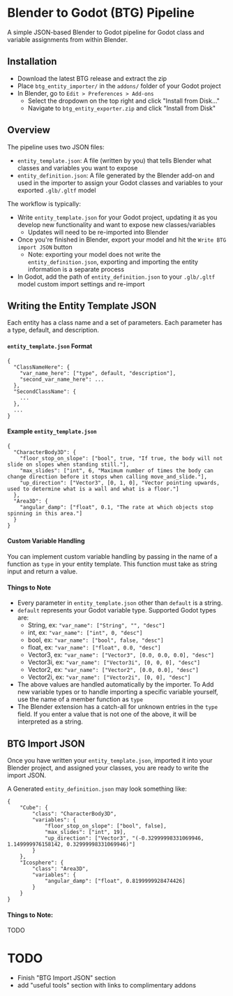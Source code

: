 # Blender to Godot (BTG) Pipeline
A simple JSON-based Blender to Godot pipeline for Godot class and variable assignments from within Blender.

## Installation
* Download the latest BTG release and extract the zip
* Place `btg_entity_importer/` in the `addons/` folder of your Godot project
* In Blender, go to `Edit > Preferences > Add-ons`
  * Select the dropdown on the top right and click "Install from Disk..."
  * Navigate to `btg_entity_exporter.zip` and click "Install from Disk"

## Overview
The pipeline uses two JSON files:
* `entity_template.json`: A file (written by you) that tells Blender what classes and variables you want to expose
* `entity_definition.json`: A file generated by the Blender add-on and used in the importer to assign your Godot classes and variables to your exported `.glb/.gltf` model

The workflow is typically:
* Write `entity_template.json` for your Godot project, updating it as you develop new functionality and want to expose new classes/variables
  * Updates will need to be re-imported into Blender
* Once you're finished in Blender, export your model and hit the `Write BTG import JSON` button
  * Note: exporting your model does not write the `entity_definition.json`, exporting and importing the entity information is a separate process
* In Godot, add the path of `entity_definition.json` to your `.glb/.gltf` model custom import settings and re-import

## Writing the Entity Template JSON
Each entity has a class name and a set of parameters. Each parameter has a type, default, and description.

#### `entity_template.json` Format
```
{
  "ClassNameHere": {
    "var_name_here": ["type", default, "description"],
    "second_var_name_here": ...
  },
  "SecondClassName": {
    ...
  },
  ...
}
```

#### Example `entity_template.json`
```
{
  "CharacterBody3D": {
    "floor_stop_on_slope": ["bool", true, "If true, the body will not slide on slopes when standing still."],
    "max_slides": ["int", 6, "Maximum number of times the body can change direction before it stops when calling move_and_slide."],
    "up_direction": ["Vector3", [0, 1, 0], "Vector pointing upwards, used to determine what is a wall and what is a floor."]
  },
  "Area3D": {
    "angular_damp": ["float", 0.1, "The rate at which objects stop spinning in this area."]
  }
}
```

#### Custom Variable Handling
You can implement custom variable handling by passing in the name of a function as `type` in your entity template. This function must take as string input and return a value.


#### Things to Note
* Every parameter in `entity_template.json` other than `default` is a string.
* `default` represents your Godot variable type. Supported Godot types are:
  * String, ex: `"var_name": ["String", "", "desc"]`
  * int, ex: `"var_name": ["int", 0, "desc"]`
  * bool, ex: `"var_name": ["bool", false, "desc"]`
  * float, ex: `"var_name": ["float", 0.0, "desc"]`
  * Vector3, ex: `"var_name": ["Vector3", [0.0, 0.0, 0.0], "desc"]`
  * Vector3i, ex: `"var_name": ["Vector3i", [0, 0, 0], "desc"]`
  * Vector2, ex: `"var_name": ["Vector2", [0.0, 0.0], "desc"]`
  * Vector2i, ex: `"var_name": ["Vector2i", [0, 0], "desc"]`
* The above values are handled automatically by the importer. To Add new variable types or to handle importing a specific variable yourself, use the name of a member function as `type`
* The Blender extension has a catch-all for unknown entries in the `type` field. If you enter a value that is not one of the above, it will be interpreted as a string.

## BTG Import JSON
Once you have written your `entity_template.json`, imported it into your Blender project, and assigned your classes, you are ready to write the import JSON.

A Generated `entity_definition.json` may look something like:
```
{
    "Cube": {
        "class": "CharacterBody3D",
        "variables": {
            "floor_stop_on_slope": ["bool", false],
            "max_slides": ["int", 19],
            "up_direction": ["Vector3", "(-0.32999998331069946, 1.149999976158142, 0.32999998331069946)"]
        }
    },
    "Icosphere": {
        "class": "Area3D",
        "variables": {
            "angular_damp": ["float", 0.8199999928474426]
        }
    }
}
```
#### Things to Note:
TODO


# TODO
* Finish "BTG Import JSON" section
* add "useful tools" section with links to complimentary addons